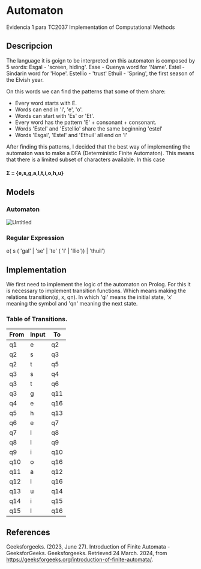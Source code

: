 # Automaton
Evidencia 1 para TC2037 Implementation of Computational Methods

## Descripcion
The language it is goign to be interpreted on this automaton is composed by 5 words:
Esgal - 'screen, hiding'.
Esse - Quenya word for 'Name'.
Estel - Sindarin word for 'Hope'.
Estellio - 'trust'
Ethuil - 'Spring', the first season of the Elvish year.

On this words we can find the patterns that some of them share:
- Every word starts with E.
- Words can end in 'l', 'e', 'o'.
- Words can start with 'Es' or 'Et'.
- Every word has the pattern 'E' + consonant + consonant.
- Words 'Estel' and 'Estellio' share the same beginning 'estel'
- Words 'Esgal', 'Estel' and 'Ethuil' all end on 'l'

After finding this patterns, I decided that the best way of implementing the automaton was to make a DFA (Deterministic Finite Automaton). This means that there is a limited subset of characters available. In this case 

#### Σ = {e,s,g,a,l,t,i,o,h,u}

## Models
### Automaton
![Untitled](https://github.com/A01705840/automaton/assets/111139686/05aa5e1e-0838-4511-a643-a1491e85545f)

### Regular Expression
e( s ( 'gal' | 'se' | 'te' ( 'l' | 'llio')) | 'thuil')

## Implementation
We first need to implement the logic of the automaton on Prolog. For this it is necessary to implement transition functions. Which means making the relations transition(qi, x, qn). In which 'qi' means the initial state, 'x' meaning the symbol and 'qn' meaning the next state.

### Table of Transitions.
| From     | Input | To   |
|----------|-------|------|
| q1       | e     | q2   |
| q2       | s     | q3   |
| q2       | t     | q5   |
| q3       | s     | q4   |
| q3       | t     | q6   |
| q3       | g     | q11  |
| q4       | e     | q16  |
| q5       | h     | q13  |
| q6       | e     | q7   |
| q7       | l     | q8   |
| q8       | l     | q9   |
| q9       | i     | q10  |
| q10      | o     | q16  |
| q11      | a     | q12  |
| q12      | l     | q16  |
| q13      | u     | q14  |
| q14      | i     | q15  |
| q15      | l     | q16  |


## References
Geeksforgeeks. (2023, June 27). Introduction of Finite Automata - GeeksforGeeks. Geeksforgeeks. Retrieved 24 March. 2024, from https://geeksforgeeks.org/introduction-of-finite-automata/.


